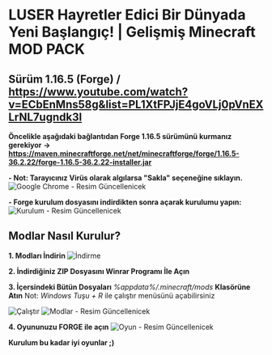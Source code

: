 # LUSER Hayretler Edici Bir Dünyada Yeni Başlangıç! | Gelişmiş Minecraft MOD PACK
## Sürüm 1.16.5 (Forge) / https://www.youtube.com/watch?v=ECbEnMns58g&list=PL1XtFPJjE4goVLj0pVnEXLrNL7ugndk3l

**Öncelikle aşağıdaki bağlantıdan Forge 1.16.5 sürümünü kurmanız gerekiyor**
**→  https://maven.minecraftforge.net/net/minecraftforge/forge/1.16.5-36.2.22/forge-1.16.5-36.2.22-installer.jar**

**- Not: Tarayıcınız Virüs olarak algılarsa "Sakla" seçeneğine sıklayın.**
![Google Chrome]() - Resim Güncellenicek

**- Forge kurulum dosyasını indirdikten sonra açarak kurulumu yapın:**
![Kurulum]() - Resim Güncellenicek

## Modlar Nasıl Kurulur?
**1. Modları İndirin**
![İndirme](https://i.hizliresim.com/f62ufhu.jpg)

**2. İndirdiğiniz ZIP Dosyasını Winrar Programı İle Açın**

**3. İçersindeki Bütün Dosyaları** *%appdata%/.minecraft/mods* **Klasörüne Atın**
Not: *Windows Tuşu + R* ile çalıştır menüsünü açabilirsiniz

![Çalıştır](https://i.hizliresim.com/a23sarl.jpg)
![Modlar]() - Resim Güncellenicek

**4. Oyununuzu FORGE ile açın**
![Oyun]() - Resim Güncellenicek

**Kurulum bu kadar iyi oyunlar ;)**
